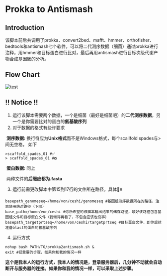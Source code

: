 # Prokka to Antismash

## Introduction

该脚本前后共调用了prokka、convert2bed、mafft、hmmer、orthofisher、bedtools和antismash七个软件，可以将二代测序数据（细菌）通过prokka进行注释，用hmmer和目标蛋白进行比对，最后再用antismash进行目标次级代谢产物合成基因簇的分析。

## Flow Chart

![test](https://user-images.githubusercontent.com/103515667/188831579-e62e045c-424b-47f8-a37d-b5d3d467f37d.jpg)

## **!! Notice !!**

1. 运行该脚本需要两个数据，一个是细菌（最好是细菌吧）的**二代测序数据**，另一个是你需要比对的蛋白的**氨基酸序列**
1. 对于数据的格式有些许要求

​		**测序数据:** 换行符应为**Unix格式**而不是Windows格式，每个scallfold spades与>间无空格，						   如下

```shell
>scaffold_spades_01 #✅
> scaffold_spades_01 #❎
```

​		**蛋白数据:** 同上

​		两种文件的**后缀应都为.fasta**

3. 运行前需更改脚本中第15到17行的文件所在路径，具体👀⬇️

```shell
basepath_genomeseq=/home/von/ceshi/genomeseq #基因组测序数据所在的路径，注意使用绝对路径（下同）
base_path=/home/von/ceshi #你所希望的该脚本输出结果的储存路径，最好该路径包含基因组文件和目标蛋白文件（我懒得再看了，不包含应该也没事）
basepath_targetprtseq=/home/von/ceshi/targetprtseq #目标蛋白文件，即你后续准备blast的蛋白的氨基酸序列
```

4. 运行方式

```shell
nohup bash PATH/TO/prokka2antismash.sh &
exit #挺重要的步骤，如果你和我的情况一样
```

**这个是我本人的运行方式，我本人的情况是，登录服务器后，几分钟不动就会自动断开与服务器的连接。如果你和我的情况一样，可以采取上述步骤。**
